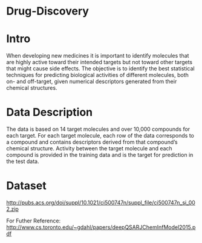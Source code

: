 #  Drug-Discovery


# Intro

When developing new medicines it is important to identify molecules that are highly active toward their intended targets but not toward other targets that might cause side effects. The objective is to identify the best statistical techniques for predicting biological activities of different molecules, both on- and off-target, given numerical descriptors generated from their chemical structures.

# Data Description

The data is based on 14 target molecules and over 10,000 compounds for each target. For each target molecule, each row of the data corresponds to a compound and contains descriptors derived from that compound’s chemical structure. Activity between the target molecule and each compound is provided in the training data and is the target for prediction in the test data.


# Dataset
http://pubs.acs.org/doi/suppl/10.1021/ci500747n/suppl_file/ci500747n_si_002.zip


For Futher Reference:
http://www.cs.toronto.edu/~gdahl/papers/deepQSARJChemInfModel2015.pdf
